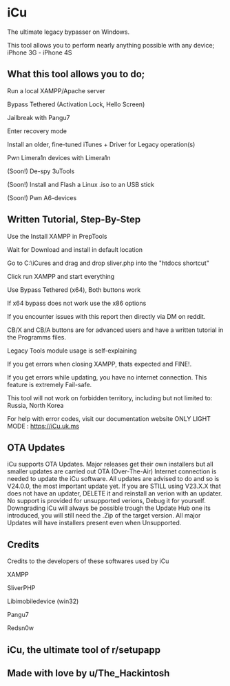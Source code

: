# iCu
The ultimate legacy bypasser on Windows.

This tool allows you to perform nearly anything possible with any device; iPhone 3G - iPhone 4S

## What this tool allows you to do;

Run a local XAMPP/Apache server 

Bypass Tethered (Activation Lock, Hello Screen)

Jailbreak with Pangu7

Enter recovery mode

Install an older, fine-tuned iTunes + Driver for Legacy operation(s)

Pwn Limera1n devices with Limera1n

(Soon!) De-spy 3uTools

(Soon!) Install and Flash a Linux .iso to an USB stick

(Soon!) Pwn A6-devices


## Written Tutorial, Step-By-Step

Use the Install XAMPP in PrepTools

Wait for Download and install in default location

Go to C:\iCures and drag and drop sliver.php into the "htdocs shortcut"

Click run XAMPP and start everything

Use Bypass Tethered (x64), Both buttons work

If x64 bypass does not work use the x86 options

If you encounter issues with this report then directly via DM on reddit.

CB/X and CB/A buttons are for advanced users and have a written tutorial in the Programms files.

Legacy Tools module usage is self-explaining

If you get errors when closing XAMPP, thats expected and FINE!.

If you get errors while updating, you have no internet connection. This feature is extremely Fail-safe.

This tool will not work on forbidden territory, including but not limited to: Russia, North Korea

For help with error codes, visit our documentation website ONLY LIGHT MODE : https://iCu.uk.ms

## OTA Updates

iCu supports OTA Updates. Major releases get their own installers but all smaller updates are carried out OTA (Over-The-Air) Internet connection is needed to update the iCu software. All updates are advised to do and so is V24.0.0, the most important update yet. If you are STILL using V23.X.X that does not have an updater, DELETE it and reinstall an verion with an updater. No support is provided for unsupported verions, Debug it for yourself. Downgrading iCu will always be possible trough the Update Hub one its introduced, you will still need the .Zip of the target version. All major Updates will have installers present even when Unsupported.


## Credits

Credits to the developers of these softwares used by iCu

XAMPP

SliverPHP

Libimobiledevice (win32)

Pangu7

Redsn0w

## iCu, the ultimate tool of r/setupapp
## Made with love by u/The_Hackintosh
